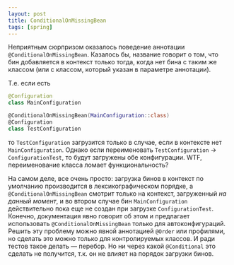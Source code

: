 ```yaml
---
layout: post
title: ConditionalOnMissingBean
tags: [spring]
---
```

Неприятным сюрпризом оказалось поведение аннотации `@ConditionalOnMissingBean`. Казалось бы, название говорит о том, что бин добавляется в контекст только тогда, когда нет бина с таким же классом (или с классом, который указан в параметре аннотации).

Т.е. если есть
```kotlin
@Configuration
class MainConfiguration

@ConditionalOnMissingBean(MainConfiguration::class)
@Configuration
class TestConfiguration
```
то `TestConfiguration` загрузится только в случае, если в контексте нет `MainConfiguration`. Однако если переименовать `TestConfiguration` → `ConfigurationTest`, то будут загружены обе конфигурации. WTF, переименование класса ломает функциональность?

На самом деле, все очень просто: загрузка бинов в контекст по умолчанию производится в лексикографическом порядке, а `@ConditionalOnMissingBean` смотрит только на контекст, загруженный _на данный момент_, и во втором случае бин `MainConfiguration` действительно пока еще не создан при загрузке `ConfigurationTest`. Конечно, документация явно говорит об этом и предлагает использовать `@ConditionalOnMissingBean` только для автоконфигураций. Решить эту проблему можно явной аннотацией `@Order` или профилями, но сделать это можно только для контролируемых классов. И ради тестов такое делать — перебор. Но ни через какой `@Conditional` это сделать не получится, т.к. он не влияет на порядок загрузки бинов.

